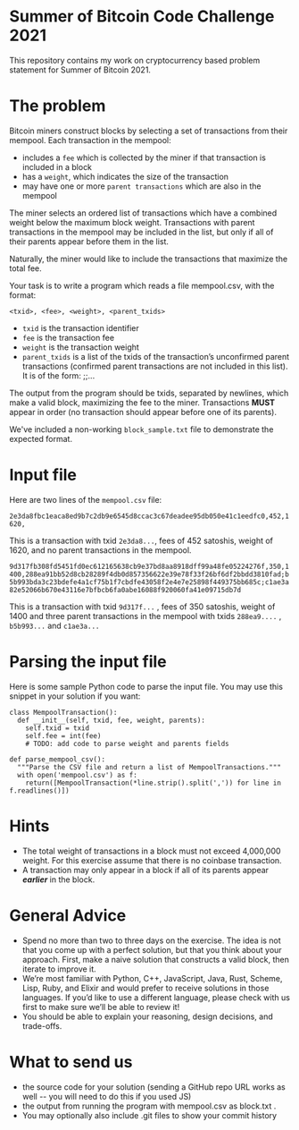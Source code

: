 # Summer of Bitcoin Code Challenge 2021

This repository contains my work on cryptocurrency based problem statement for Summer of Bitcoin 2021.

# The problem

Bitcoin miners construct blocks by selecting a set of transactions from their mempool. Each transaction in the mempool:

- includes a ``` fee ``` which is collected by the miner if that transaction is included in a block
- has a ``` weight ```, which indicates the size of the transaction
- may have one or more ``` parent transactions ``` which are also in the mempool

The miner selects an ordered list of transactions which have a combined weight below the maximum block weight. Transactions with parent transactions in the mempool may be included in the list, but only if all of their parents appear before them in the list.

Naturally, the miner would like to include the transactions that maximize the total fee.

Your task is to write a program which reads a file mempool.csv, with the format:

``` <txid>, <fee>, <weight>, <parent_txids> ```

- ``` txid ``` is the transaction identifier
- ``` fee ``` is the transaction fee
- ``` weight ``` is the transaction weight
- ``` parent_txids ``` is a list of the txids of the transaction’s unconfirmed parent transactions (confirmed parent transactions are not included in this list). It is of the form: <txid1>;<txid2>;...

The output from the program should be txids, separated by newlines, which make a valid block, maximizing the fee to the miner. Transactions **MUST** appear in order (no transaction should appear before one of its parents).

We've included a non-working ``` block_sample.txt ``` file to demonstrate the expected format.
  
# Input file
  
Here are two lines of the ``` mempool.csv ``` file:

``` 2e3da8fbc1eaca8ed9b7c2db9e6545d8ccac3c67deadee95db050e41c1eedfc0,452,1620, ```

This is a transaction with txid ``` 2e3da8... ```, fees of 452 satoshis, weight of 1620, and no parent transactions in the mempool.
  
``` 9d317fb308fd5451fd0ec612165638cb9e37bd8aa8918dff99a48fe05224276f,350,1400,288ea91bb52d8cb28289f4db0d857356622e39e78f33f26bf6df2bbdd3810fad;b5b993bda3c23bdefe4a1cf75b1f7cbdfe43058f2e4e7e25898f449375bb685c;c1ae3a82e52066b670e43116e7bfbcb6fa0abe16088f920060fa41e09715db7d ```
  
This is a transaction with txid ``` 9d317f... ``` , fees of 350 satoshis, weight of 1400 and three parent transactions in the mempool with txids ``` 288ea9.... ``` , ``` b5b993... ``` and ``` c1ae3a... ```


# Parsing the input file
  
Here is some sample Python code to parse the input file. You may use this snippet in your solution if you want:

```
class MempoolTransaction():
  def __init__(self, txid, fee, weight, parents):
    self.txid = txid
    self.fee = int(fee)
    # TODO: add code to parse weight and parents fields

def parse_mempool_csv():
  """Parse the CSV file and return a list of MempoolTransactions."""
  with open('mempool.csv') as f:
    return([MempoolTransaction(*line.strip().split(',')) for line in f.readlines()])
```
  
# Hints

- The total weight of transactions in a block must not exceed 4,000,000 weight. For this exercise assume that there is no coinbase transaction.
- A transaction may only appear in a block if all of its parents appear **_earlier_** in the block.

# General Advice

- Spend no more than two to three days on the exercise. The idea is not that you come up with a perfect solution, but that you think about your approach. First, make a naive solution that constructs a valid block, then iterate to improve it.
- We’re most familiar with Python, C++, JavaScript, Java, Rust, Scheme, Lisp, Ruby, and Elixir and would prefer to receive solutions in those languages. If you’d like to use a different language, please check with us first to make sure we’ll be able to review it!
- You should be able to explain your reasoning, design decisions, and trade-offs.
  
# What to send us

 - the source code for your solution (sending a GitHub repo URL works as well -- you will need to do this if you used JS)
 - the output from running the program with mempool.csv as block.txt .
 - You may optionally also include .git files to show your commit history
